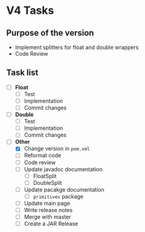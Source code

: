 # V4 Tasks

## Purpose of the version

 * Implement splitters for float and double wrappers
 * Code Review

## Task list

- [ ] **Float**
  - [ ] Test
  - [ ] Implementation
  - [ ] Commit changes

- [ ] **Double**
  - [ ] Test
  - [ ] Implementation
  - [ ] Commit changes
 
- [ ] **Other**
  - [x] Change version in `pom.xml`
  - [ ] Reformat code
  - [ ] Code review
  - [ ] Update javadoc documentation
    - [ ] FloatSplit
    - [ ] DoubleSplit
  - [ ] Update pacakge documentation
    - [ ] `primitives` package
  - [ ] Update main page
  - [ ] Write release notes
  - [ ] Merge with master
  - [ ] Create a JAR Release